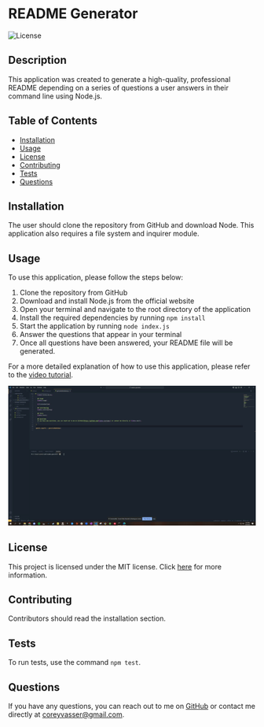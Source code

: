 # README Generator
![License](https://img.shields.io/badge/license-MIT-brightgreen.svg)

## Description

This application was created to generate a high-quality, professional README depending on a series of questions a user answers in their command line using Node.js.

## Table of Contents
- [Installation](#installation)
- [Usage](#usage)
- [License](#license)
- [Contributing](#contributing)
- [Tests](#tests)
- [Questions](#questions)

## Installation
The user should clone the repository from GitHub and download Node. This application also requires a file system and inquirer module.

## Usage
To use this application, please follow the steps below:
1. Clone the repository from GitHub
2. Download and install Node.js from the official website
3. Open your terminal and navigate to the root directory of the application
4. Install the required dependencies by running `npm install`
5. Start the application by running `node index.js`
6. Answer the questions that appear in your terminal
7. Once all questions have been answered, your README file will be generated.

For a more detailed explanation of how to use this application, please refer to the [video tutorial](https://drive.google.com/file/d/1tFkYqE2ltQhfwItZXlViL2RBW9OUwZkV/view).

![Alt Text](./utils/readme.gif)

## License

This project is licensed under the MIT license. Click [here](https://opensource.org/licenses/MIT) for more information.

## Contributing
Contributors should read the installation section.

## Tests
To run tests, use the command `npm test`.

## Questions
If you have any questions, you can reach out to me on [GitHub](https://github.com/spamdalfz) or contact me directly at coreyvasser@gmail.com.
